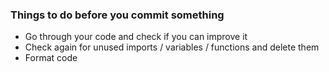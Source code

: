 ### Things to do before you commit something

- Go through your code and check if you can improve it
- Check again for unused imports / variables / functions and delete them
- Format code
